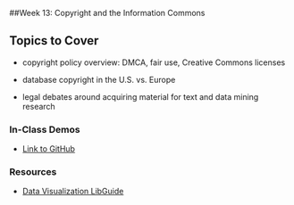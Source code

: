 ##Week 13: Copyright and the Information Commons

Topics to Cover
---------------

-   copyright policy overview: DMCA, fair use, Creative Commons licenses

-   database copyright in the U.S. vs. Europe

-   legal debates around acquiring material for text and data mining research

### In-Class Demos

- [Link to GitHub](https://github.com/pcda17/pcda17.github.io/tree/master/week/13)

### Resources

- [Data Visualization LibGuide](https://guides.lib.utexas.edu/data-visualization/resources)
